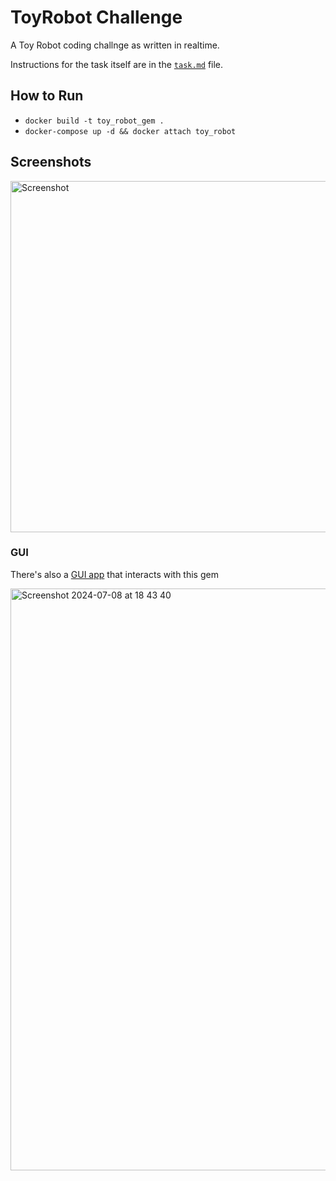 # ToyRobot Challenge

A Toy Robot coding challnge as written in realtime.

Instructions for the task itself are in the [`task.md`](task.md) file.

## How to Run

- `docker build -t toy_robot_gem .`
- `docker-compose up -d && docker attach toy_robot`

## Screenshots

<img width="562" alt="Screenshot" src="https://github.com/keithrowell/toy_robot_challenge/assets/792745/c4310ba3-c9ab-40d7-b0cf-358074285b38">

### GUI

There's also a [GUI app](https://github.com/keithrowell/toy_robot_challenge_gui) that interacts with this gem

<img width="931" alt="Screenshot 2024-07-08 at 18 43 40" src="https://github.com/keithrowell/toy_robot_challenge/assets/792745/9a61e048-e627-4b8c-bb7f-e01a7ef33b54">
